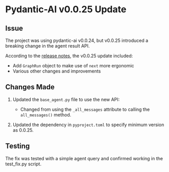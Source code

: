 # Pydantic-AI v0.0.25 Update

## Issue

The project was using pydantic-ai v0.0.24, but v0.0.25 introduced a breaking change in the agent result API.

According to the [release notes](https://github.com/pydantic/pydantic-ai/releases/tag/v0.0.25), the v0.0.25 update included:

- Add `GraphRun` object to make use of `next` more ergonomic
- Various other changes and improvements

## Changes Made

1. Updated the `base_agent.py` file to use the new API:
   - Changed from using the `_all_messages` attribute to calling the `all_messages()` method.

2. Updated the dependency in `pyproject.toml` to specify minimum version as 0.0.25.

## Testing

The fix was tested with a simple agent query and confirmed working in the test_fix.py script. 